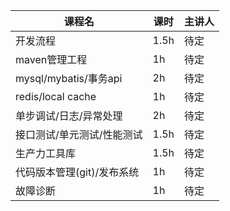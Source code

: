 
|  课程名  |  课时  |  主讲人  |
| --- | --- | --- | 
|  开发流程  |  1.5h  |  待定  | 
|  maven管理工程  |  1h  |  待定 |
|  mysql/mybatis/事务api  |  2h  |  待定  |
|  redis/local cache  |  1h  |  待定 |
|  单步调试/日志/异常处理  |  2h  |  待定  |
|  接口测试/单元测试/性能测试  |  1.5h  |  待定 |
|  生产力工具库  | 1.5h | 待定 |
|  代码版本管理(git)/发布系统  | 1h  | 待定 |
|  故障诊断  |  1h  | 待定 |
